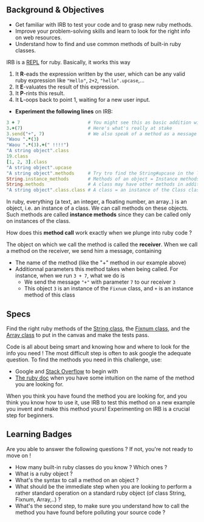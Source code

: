 ## Background & Objectives
- Get familiar with IRB to test your code and to grasp new ruby methods.
- Improve your problem-solving skills and learn to look for the right info on web resources.
- Understand how to find and use common methods of built-in ruby classes.

IRB is a [REPL](http://en.wikipedia.org/wiki/Read%E2%80%93eval%E2%80%93print_loop) for ruby. Basically, it works this way
 
1. It **R**-eads the expression written by the user, which can be any valid ruby expression like `"Hello"`, `2+2`, `"hello".upcase`,...
2. It **E**-valuates the result of this expression.
3. It **P**-rints this result.
4. It **L**-oops back to point 1, waiting for a new user input.

* **Experiment the following lines** on IRB:

```ruby
3 + 7                         # You might see this as basic addition with two parameters 3 and 7
3.+(7)                        # Here's what's really at stake
3.send("+", 7)                # We also speak of a method as a message sent to a receiver
"Waou ".*(3)
"Waou ".*(3).+(" !!!!")
"A string object".class
19.class
[1, 2, 3].class
"A string object".upcase
"A string object".methods     # Try tro find the String#upcase in the list
String.instance_methods       # Methods of an object = Instance methods of its class !
String.methods                # A class may have other methods in addition to instance ones 
"A string object".class.class # A class = an instance of the Class class :)
```

In ruby, everything (a text, an integer, a floating number, an array..) is an object, i.e. an instance of a class. We can call methods on these objects. Such methods are called **instance methods** since they can be called only on instances of the class.

How does this **method call** work exactly when we plunge into ruby code ?

The object on which we call the method is called the **receiver**. When we call a method on the receiver, we send him a message, containing 
* The name of the method (like the "+" method in our example above)
* Additionnal parameters this method takes when being called. For instance, when we run `3 + 7`, what we do is
  * We send the message `"+"` with parameter `7` to our receiver `3`
  * This object `3` is an instance of the `Fixnum` class, and `+` is an instance method of this class

## Specs
Find the right ruby methods of the [String class](http://ruby-doc.org/core-2.1.0/String.html), the [Fixnum class](http://www.ruby-doc.org/core-2.1.0/Fixnum.html), and the [Array class](http://ruby-doc.org/core-2.1.0/Array.html) to put in the canvas and make the tests pass.

Code is all about being smart and knowing how and where to look for the info you need ! The most difficult step is often to ask google the adequate question. To find the methods you need in this challenge, use:

* Google and [Stack Overflow](http://stackoverflow.com/) to begin with
* [The ruby doc](http://ruby-doc.org) when you have some intuition on the name of the method you are looking for.

When you think you have found the method you are looking for, and you think you know how to use it, use IRB to test this method on a new example you invent and make this method yours! Experimenting on IRB is a crucial step for beginners.

## Learning Badges
Are you able to answer the following questions ? If not, you're not ready to move on !
- How many built-in ruby classes do you know ? Which ones ?
- What is a ruby object ?
- What's the syntax to call a method on an object ?
- What should be the immediate step when you are looking to perform a rather standard operation on a standard ruby object (of class String, Fixnum, Array,..) ?
- What's the second step, to make sure you understand how to call the method you have found before polluting your source code ?
